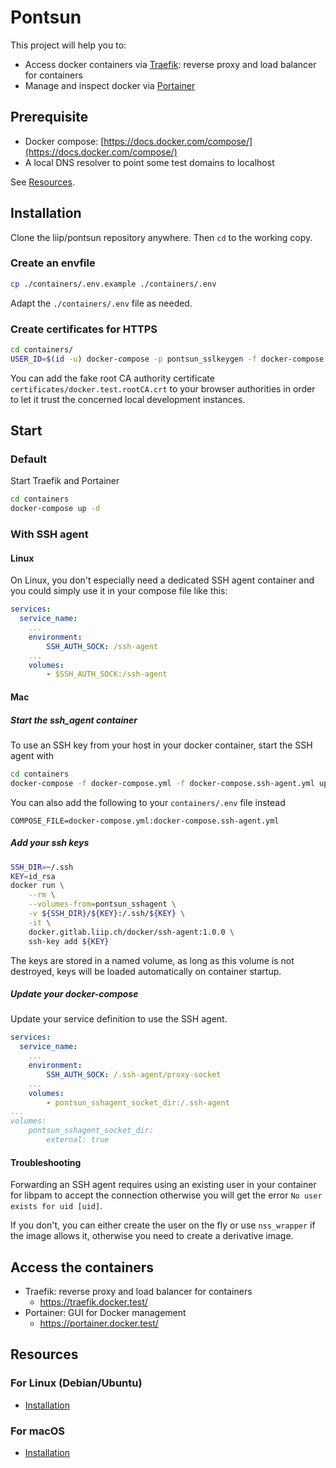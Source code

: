 # Pontsun

This project will help you to:

* Access docker containers via [Traefik](https://traefik.io/): reverse proxy and load balancer for containers
* Manage and inspect docker via [Portainer](https://www.portainer.io/)

## Prerequisite

- Docker compose: [https://docs.docker.com/compose/](https://docs.docker.com/compose/)
- A local DNS resolver to point some test domains to localhost

See [Resources](#resources).

## Installation

Clone the liip/pontsun repository anywhere. Then `cd` to the working copy.

### Create an envfile

```sh
cp ./containers/.env.example ./containers/.env
```

Adapt the `./containers/.env` file as needed.

### Create certificates for HTTPS

```sh
cd containers/
USER_ID=$(id -u) docker-compose -p pontsun_sslkeygen -f docker-compose.certificates.yml up
```

You can add the fake root CA authority certificate `certificates/docker.test.rootCA.crt`
to your browser authorities in order to let it trust the concerned local development instances.

## Start

### Default

Start Traefik and Portainer
```sh
cd containers
docker-compose up -d
```

### With SSH agent

#### Linux

On Linux, you don't especially need a dedicated SSH agent container
and you could simply use it in your compose file like this:
```yaml
services:
  service_name:
    ...
    environment:
        SSH_AUTH_SOCK: /ssh-agent
    ...
    volumes:
        - $SSH_AUTH_SOCK:/ssh-agent
```

#### Mac

##### Start the ssh_agent container

To use an SSH key from your host in your docker container, start the SSH agent with

```sh
cd containers
docker-compose -f docker-compose.yml -f docker-compose.ssh-agent.yml up -d
```

You can also add the following to your `containers/.env` file instead

```
COMPOSE_FILE=docker-compose.yml:docker-compose.ssh-agent.yml
```

##### Add your ssh keys

```sh
SSH_DIR=~/.ssh
KEY=id_rsa
docker run \
    --rm \
    --volumes-from=pontsun_sshagent \
    -v ${SSH_DIR}/${KEY}:/.ssh/${KEY} \
    -it \
    docker.gitlab.liip.ch/docker/ssh-agent:1.0.0 \
    ssh-key add ${KEY}
```

The keys are stored in a named volume, as long as this volume is not destroyed,
keys will be loaded automatically on container startup.

##### Update your docker-compose

Update your service definition to use the SSH agent.
```yaml
services:
  service_name:
    ...
    environment:
        SSH_AUTH_SOCK: /.ssh-agent/proxy-socket
    ...
    volumes:
        - pontsun_sshagent_socket_dir:/.ssh-agent
...
volumes:
    pontsun_sshagent_socket_dir:
        external: true
```

#### Troubleshooting

Forwarding an SSH agent requires using an existing user in your container for libpam to accept the connection
otherwise you will get the error `No user exists for uid [uid]`.

If you don't, you can either create the user on the fly or use `nss_wrapper` if the image allows it,
otherwise you need to create a derivative image.

## Access the containers

- Traefik: reverse proxy and load balancer for containers
  - https://traefik.docker.test/
- Portainer: GUI for Docker management
  - https://portainer.docker.test/

## Resources

### For Linux (Debian/Ubuntu)

- [Installation](docs/installation-for-debian.md)

### For macOS

- [Installation](docs/installation-for-mac.md)
